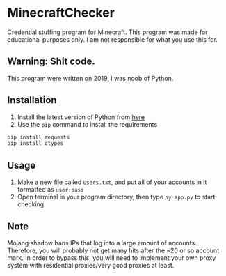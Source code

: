 # MinecraftChecker
Credential stuffing program for Minecraft. This program was made for educational purposes only. I am not responsible for what you use this for.

## Warning: Shit code.
This program were written on 2019, I was noob of Python.


## Installation
1. Install the latest version of Python from [here](https://www.python.org/downloads/)
2. Use the `pip` command to install the requirements
```bash
pip install requests
pip install ctypes
```
## Usage
1. Make a new file called `users.txt`, and put all of your accounts in it formatted as `user:pass`
2. Open terminal in your program directory, then type `py app.py` to start checking

## Note
Mojang shadow bans IPs that log into a large amount of accounts. Therefore, you will probably not get many hits after the ~20 or so account mark. In order to bypass this, you will need to implement your own proxy system with residential proxies/very good proxies at least.
